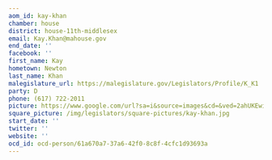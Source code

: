 ```yaml
---
aom_id: kay-khan
chamber: house
district: house-11th-middlesex
email: Kay.Khan@mahouse.gov
end_date: ''
facebook: ''
first_name: Kay
hometown: Newton
last_name: Khan
malegislature_url: https://malegislature.gov/Legislators/Profile/K_K1
party: D
phone: (617) 722-2011
picture: https://www.google.com/url?sa=i&source=images&cd=&ved=2ahUKEwiuk73Wj9jgAhUoTt8KHZdeByIQjRx6BAgBEAU&url=https%3A%2F%2Fthearcofmass.org%2Finsiders-view-kay-khan%2F&psig=AOvVaw2RT0RcvGAJ4nAvMSnDZCJU&ust=1551226633206963
square_picture: /img/legislators/square-pictures/kay-khan.jpg
start_date: ''
twitter: ''
website: ''
ocd_id: ocd-person/61a670a7-37a6-42f0-8c8f-4cfc1d93693a
---
```

